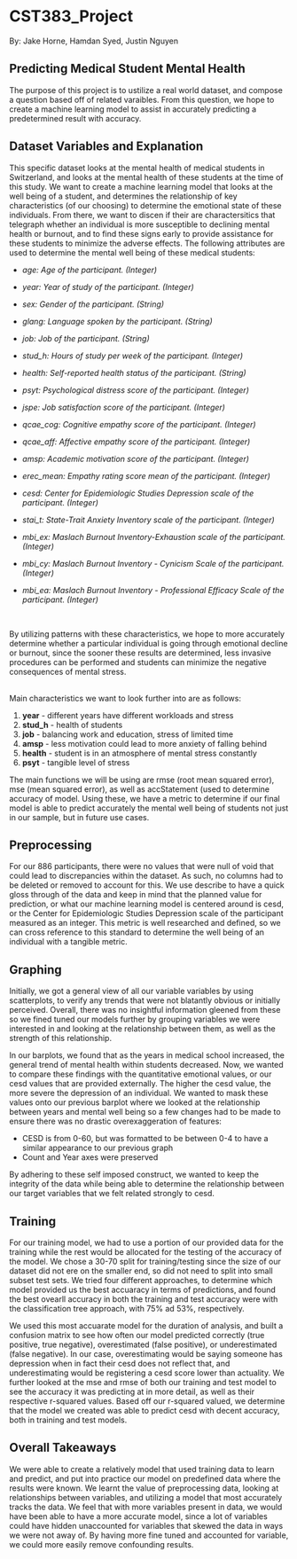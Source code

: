 # CST383_Project
By: Jake Horne, Hamdan Syed, Justin Nguyen

## Predicting Medical Student Mental Health

The purpose of this project is to ustilize a real world dataset, and compose a question based off of related varaibles. From this question, we hope to create a machine learning model to assist in accurately predicting a predetermined result with accuracy.

## Dataset Variables and Explanation

This specific dataset looks at the mental health of medical students in Switzerland, and looks at the mental health of these students at the time of this study. We want to create a machine learning model that looks at the well being of a student, and determines the relationship of key characteristics (of our choosing) to determine the emotional state of these individuals. From there, we want to discen if their are charactersitics that telegraph whether an individual is more susceptible to declining mental health or burnout, and to find these signs early to provide assistance for these students to minimize the adverse effects. The following attributes are used to determine the mental well being of these medical students:
</br>

<i>
  
* age: Age of the participant. (Integer)

* year: Year of study of the participant. (Integer)

* sex: Gender of the participant. (String)

* glang: Language spoken by the participant. (String)

* job: Job of the participant. (String)

* stud_h: Hours of study per week of the participant. (Integer)

* health: Self-reported health status of the participant. (String)

* psyt: Psychological distress score of the participant. (Integer)

* jspe: Job satisfaction score of the participant. (Integer)

* qcae_cog: Cognitive empathy score of the participant. (Integer)

* qcae_aff: Affective empathy score of the participant. (Integer)

* amsp: Academic motivation score of the participant. (Integer)

* erec_mean: Empathy rating score mean of the participant. (Integer)

* cesd: Center for Epidemiologic Studies Depression scale of the participant. (Integer)

* stai_t: State-Trait Anxiety Inventory scale of the participant. (Integer)

* mbi_ex: Maslach Burnout Inventory-Exhaustion scale of the participant. (Integer)

* mbi_cy: Maslach Burnout Inventory - Cynicism Scale of the participant. (Integer)

* mbi_ea: Maslach Burnout Inventory - Professional Efficacy Scale of the participant. (Integer)
</i>

</br>

By utilizing patterns with these characteristics, we hope to more accurately determine whether a particular individual is going through emotional decline or burnout, since the sooner these results are determined, less invasive procedures can be performed and students can minimize the negative consequences of mental stress.
</br>
</br>

Main characteristics we want to look further into are as follows:

1. <b>year</b> - different years have different workloads and stress
2. <b>stud_h</b> - health of students
3. <b>job</b> - balancing work and education, stress of limited time
4. <b>amsp</b> - less motivation could lead to more anxiety of falling behind
5. <b>health</b> - student is in an atmosphere of mental stress constantly
6. <b>psyt</b> - tangible level of stress

The main functions we will be using are rmse (root mean squared error), mse (mean squared error), as well as accStatement (used to determine accuracy of model. Using these, we have a metric to determine if our final model is able to predict accurately the mental well being of students not just in our sample, but in future use cases.

## Preprocessing

For our 886 participants, there were no values that were null of void that could lead to discrepancies within the dataset. As such, no columns had to be deleted or removed to account for this. We use describe to have a quick gloss through of the data and keep in mind that the planned value for prediction, or what our machine learning model is centered around is cesd, or the Center for Epidemiologic Studies Depression scale of the participant measured as an integer. This metric is well researched and defined, so we can cross reference to this standard to determine the well being of an individual with a tangible metric.


## Graphing

Initially, we got a general view of all our variable variables by using scatterplots, to verify any trends that were not blatantly obvious or initially perceived. Overall, there was no insightful information gleened from these so we fined tuned our models further by grouping variables we were interested in and looking at the relationship between them, as well as the strength of this relationship. 

In our barplots, we found that as the years in medical school increased, the general trend of mental health within students decreased. Now, we wanted to compare these findings with the quantitative emotional values, or our cesd values that are provided externally. The higher the cesd value, the more severe the depression of an individual. We wanted to mask these values onto our previous barplot where we looked at the relationship between years and mental well being so a few changes had to be made to ensure there was no drastic overexaggeration of features:

* CESD is from 0-60, but was formatted to be between 0-4 to have a similar appearance to our previous graph
* Count and Year axes were preserved

By adhering to these self imposed construct, we wanted to keep the integrity of the data while being able to determine the relationship between our target variables that we felt related strongly to cesd.

## Training

For our training model, we had to use a portion of our provided data for the training while the rest would be allocated for the testing of the accuracy of the model. We chose a 30-70 split for training/testing since the size of our dataset did not ere on the smaller end, so did not need to split into small subset test sets. We tried four different approaches, to determine which model provided us the best accuaracy in terms of predictions, and found the best ovearll accuracy in both the training and test accuracy were with the classification tree approach, with 75% ad 53%, respectively.

We used this most accuarate model for the duration of analysis, and built a confusion matrix to see how often our model predicted correctly (true positive, true negative), overestimated (false positive), or underestimated (false negative). In our case, overestimating would be saying someone has depression when in fact their cesd does not reflect that, and underestimating would be registering a cesd score lower than actuality. We further looked at the mse and rmse of both our training and test model to see the accuracy it was predicting at in more detail, as well as their respective r-squared values. Based off our r-squared valued, we determine that the model we created was able to predict cesd with decent accuracy, both in training and test models.

## Overall Takeaways

We were able to create a relatively model that used training data to learn and predict, and put into practice our model on predefined data where the results were known. We learnt the value of preprocessing data, looking at relationships between variables, and utilizing a model that most accurately tracks the data. We feel that with more variables present in data, we would have been able to have a more accurate model, since a lot of variables could have hidden unaccounted for variables that skewed the data in ways we were not away of. By having more fine tuned and accounted for variable, we could more easily remove confounding results.
